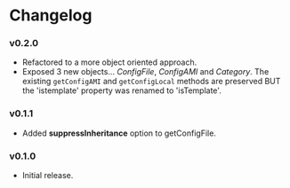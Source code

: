 # Changelog

### v0.2.0

* Refactored to a more object oriented approach.
* Exposed 3 new objects... *ConfigFile*, *ConfigAMI* and *Category*.
  The existing `getConfigAMI` and `getConfigLocal` methods are preserved BUT 
  the 'istemplate' property was renamed to 'isTemplate'.
  
### v0.1.1

* Added **suppressInheritance** option to getConfigFile.

### v0.1.0

* Initial release.
 